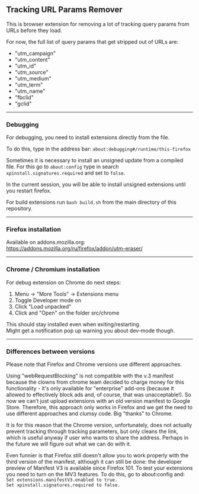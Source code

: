 ## Tracking URL Params Remover
This is browser extension for removing a lot of tracking query params from URLs before they load.

For now, the full list of query params that get stripped out of URLs are:
 - "utm_campaign"
 - "utm_content"
 - "utm_id"
 - "utm_source"
 - "utm_medium"
 - "utm_term"
 - "utm_name"
 - "fbclid"
 - "gclid"

---

### Debugging
For debugging, you need to install extensions directly from the file.

To do this, type in the address bar: `about:debugging#/runtime/this-firefox`

Sometimes it is necessary to install an unsigned update from a compiled file. For this go to `about:config` тype in search `xpinstall.signatures.required` and set to `false`.

In the current session, you will be able to install unsigned extensions until you restart firefox.

For build extensions run `bash build.sh` from the main directory of this repository.

---

### Firefox installation
Available on addons.mozilla.org: https://addons.mozilla.org/ru/firefox/addon/utm-eraser/

---

### Chrome / Chromium installation
For debug extension on Chrome do next steps:  
 1. Menu -> "More Tools" -> Extensions menu
 2. Toggle Developer mode on
 3. Click "Load unpacked"
 4. Click and "Open" on the folder src/chrome

This should stay installed even when exiting/restarting.  
Might get a notification pop up warning you about dev-mode though.

---

### Differences between versions
Please note that Firefox and Chrome versions use different approaches.  

Using "webRequestBlocking" is not compatible with the v.3 manifest because the clowns from chrome team decided to charge money for this functionality - it's only available for "enterprise" add-ons (because it allowed to effectively block ads and, of course, that was unacceptable!). So now we can’t just upload extensions with an old version manifest to Google Store. Therefore, this approach only works in Firefox and we get the need to use different approaches and clumsy code. Big "thanks" to Chrome.  

It is for this reason that the Chrome version, unfortunately, does not actually prevent tracking through tracking parameters, but only cleans the link, which is useful anyway if user who wants to share the address. Perhaps in the future we will figure out what we can do with it.

Even funnier is that Firefox still doesn't allow you to work properly with the third version of the manifest, although it can still be done: the developer preview of Manifest V3 is available since Firefox 101. To test your extensions you need to turn on the MV3 features. To do this, go to about:config and:  
 `Set extensions.manifestV3.enabled to true.`  
 `Set xpinstall.signatures.required to false.`  

